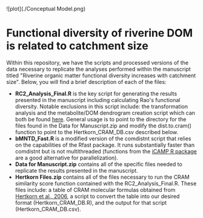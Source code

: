 ![plot](./Conceptual Model.png)
# Functional diversity of riverine DOM is related to catchment size
Within this repository, we have the scripts and processed versions of the data necessary to replicate the analyses performed within the manuscript titled "Riverine organic matter functional diversity increases with catchment size". Below, you will find a brief description of each of the files:
- <b>RC2_Analysis_Final.R</b> is the key script for generating the results presented in the manuscript including calculating Rao's functional diversity. Notable exclusions in this script include: the transformation analysis and the metabolite/DOM dendrogram creation script which can both be found <a href="https://github.com/danczakre/Meta-Metabolome_Ecology">here</a>. General usage is to point to the directory for the files found in the Data for Manuscript.zip and modify the dist.to.cram() function to point to the Hertkorn_CRAM_DB.csv described below.
- <b>bMNTD_Fast.R</b> is a modified version of the comdistnt script that relies on the capabilities of the Rfast package. It runs substantially faster than comdistnt but is not multithreaded (functions from the <a href="https://cran.r-project.org/web/packages/iCAMP/index.html">iCAMP R package</a> are a good alternative for parallelization).
- <b>Data for Manuscript.zip</b> contains all of the specific files needed to replicate the results presented in the manuscript.
- <b>Hertkorn Files.zip</b> contains all of the files necessary to run the CRAM similarity score function contained with the RC2_Analysis_Final.R. These files include: a table of CRAM molecular formulas obtained from <a href="https://doi.org/10.1016/j.gca.2006.03.021">Hertkorn et al., 2006</a>, a script to convert the table into our desired format (Hertkorn_CRAM_DB.R), and the output for that script (Hertkorn_CRAM_DB.csv).
